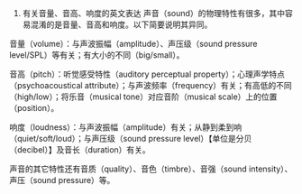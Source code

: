 1. 有关音量、音高、响度的英文表达
声音（sound）的物理特性有很多，其中容易混淆的是音量、音高和响度。以下简要说明其异同。

音量（volume）：与声波振幅（amplitude）、声压级（sound pressure level/SPL）等有关；有大小的不同（big/small）。

音高（pitch）：听觉感受特性（auditory perceptual property）；心理声学特点（psychoacoustical attribute）；与声波频率（frequency）有关；有高低的不同（high/low）；将乐音（musical tone）对应音阶（musical scale）上的位置（position）。

响度（loudness）：与声波振幅（amplitude）有关；从静到柔到响（quiet/soft/loud）；与声压级（sound pressure level）【单位是分贝（decibel）】及音长（duration）有关。

声音的其它特性还有音质（quality）、音色（timbre）、音强（sound intensity）、声压（sound pressure）等。
